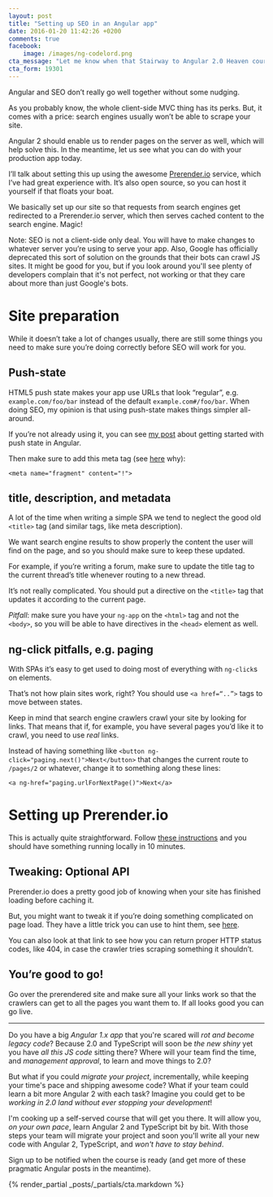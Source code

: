 ```yaml
---
layout: post
title: "Setting up SEO in an Angular app"
date: 2016-01-20 11:42:26 +0200
comments: true
facebook:
    image: /images/ng-codelord.png
cta_message: "Let me know when that Stairway to Angular 2.0 Heaven course is ready!"
cta_form: 19301
---
```


Angular and SEO don’t really go well together without some nudging.

As you probably know, the whole client-side MVC thing has its perks.
But, it comes with a price: search engines usually won’t be able to scrape your site.

Angular 2 should enable us to render pages on the server as well, which will help solve this.
In the meantime, let us see what you can do with your production app today.

I’ll talk about setting this up using the awesome [Prerender.io](http://prerender.io) service, which I’ve had great experience with.
It’s also open source, so you can host it yourself if that floats your boat.

We basically set up our site so that requests from search engines get redirected to a Prerender.io server, which then serves cached content to the search engine.
Magic!

Note: SEO is not a client-side only deal.
You will have to make changes to whatever server you’re using to serve your app.
Also, Google has officially deprecated this sort of solution on the grounds that their bots can crawl JS sites.
It might be good for you, but if you look around you'll see plenty of developers complain that it's not perfect, not working or that they care about more than just Google's bots.

# Site preparation

While it doesn’t take a lot of changes usually, there are still some things you need to make sure you’re doing correctly before SEO will work for you.

## Push-state

HTML5 push state makes your app use URLs that look “regular”, e.g. `example.com/foo/bar` instead of the default `example.com#/foo/bar`.
When doing SEO, my opinion is that using push-state makes things simpler all-around.

If you’re not already using it, you can see [my post](http://www.codelord.net/2015/05/12/angularjs-how-to-setup-pushstate-with-html5mode/) about getting started with push state in Angular.

Then make sure to add this meta tag (see [here](http://stackoverflow.com/a/23404467/573) why):

`<meta name="fragment" content="!">`

## title, description, and metadata

A lot of the time when writing a simple SPA we tend to neglect the good old `<title>` tag (and similar tags, like meta description).

We want search engine results to show properly the content the user will find on the page, and so you should make sure to keep these updated.

For example, if you’re writing a forum, make sure to update the title tag to the current thread’s title whenever routing to a new thread.

It’s not really complicated.
You should put a directive on the `<title>` tag that updates it according to the current page.

*Pitfall*: make sure you have your `ng-app` on the `<html>` tag and not the `<body>`, so you will be able to have directives in the `<head>` element as well.

## ng-click pitfalls, e.g. paging

With SPAs it’s easy to get used to doing most of everything with `ng-click`s on elements.

That’s not how plain sites work, right?
You should use `<a href=“..”>` tags to move between states.

Keep in mind that search engine crawlers crawl your site by looking for links.
That means that if, for example, you have several pages you’d like it to crawl, you need to use *real* links.

Instead of having something like `<button ng-click="paging.next()">Next</button>` that changes the current route to `/pages/2` or whatever, change it to something along these lines:

`<a ng-href="paging.urlForNextPage()">Next</a>`

# Setting up Prerender.io

This is actually quite straightforward.
Follow [these instructions](https://prerender.io/documentation) and you should have something running locally in 10 minutes.

## Tweaking: Optional API

Prerender.io does a pretty good job of knowing when your site has finished loading before caching it.

But, you might want to tweak it if you’re doing something complicated on page load.
They have a little trick you can use to hint them, see [here](https://prerender.io/documentation/best-practices).

You can also look at that link to see how you can return proper HTTP status codes, like 404, in case the crawler tries scraping something it shouldn’t.

## You’re good to go!

Go over the prerendered site and make sure all your links work so that the crawlers can get to all the pages you want them to.
If all looks good you can go live.

<hr>

Do you have a big *Angular 1.x app* that you're scared will *rot and become legacy code*? Because 2.0 and TypeScript will soon be *the new shiny* yet you have *all this JS code* sitting there? Where will your team find the time, and *management approval*, to learn and move things to 2.0?

But what if you could *migrate your project*, incrementally, while keeping your time's pace and shipping awesome code? What if your team could learn a bit more Angular 2 with each task? Imagine you could get to be *working in 2.0 land without ever stopping your development*!

I'm cooking up a self-served course that will get you there. It will allow you, *on your own pace*, learn Angular 2 and TypeScript bit by bit. With those steps your team will migrate your project and soon you'll write all your new code with Angular 2, TypeScript, and *won't have to stay behind*.

Sign up to be notified when the course is ready (and get more of these pragmatic Angular posts in the meantime).

{% render_partial _posts/_partials/cta.markdown %}
